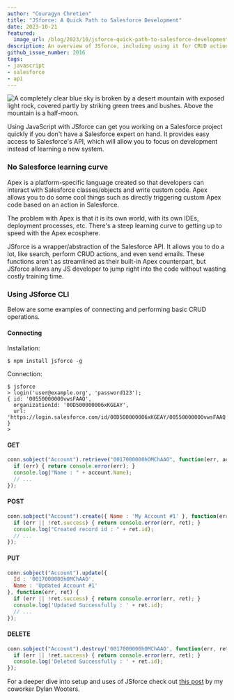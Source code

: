 ```yaml
---
author: "Couragyn Chretien"
title: "JSforce: A Quick Path to Salesforce Development"
date: 2023-10-21
featured:
  image_url: /blog/2023/10/jsforce-quick-path-to-salesforce-development/desert-sky.webp
description: An overview of JSforce, including using it for CRUD actions
github_issue_number: 2016
tags:
- javascript
- salesforce
- api
---
```


![A completely clear blue sky is broken by a desert mountain with exposed light rock, covered partly by striking green trees and bushes. Above the mountain is a half-moon.](/blog/2023/10/jsforce-quick-path-to-salesforce-development/desert-sky.webp)

<!-- Photo by Seth Jensen, 2023. -->

Using JavaScript with JSforce can get you working on a Salesforce project quickly if you don't have a Salesforce expert on hand. It provides easy access to Salesforce's API, which will allow you to focus on development instead of learning a new system.

### No Salesforce learning curve

Apex is a platform-specific language created so that developers can interact with Salesforce classes/​objects and write custom code. Apex allows you to do some cool things such as directly triggering custom Apex code based on an action in Salesforce.

The problem with Apex is that it is its own world, with its own IDEs, deployment processes, etc. There's a steep learning curve to getting up to speed with the Apex ecosphere.

JSforce is a wrapper/​abstraction of the Salesforce API. It allows you to do a lot, like search, perform CRUD actions, and even send emails. These functions aren't as streamlined as their built-in Apex counterpart, but JSforce allows any JS developer to jump right into the code without wasting costly training time.

### Using JSforce CLI

Below are some examples of connecting and performing basic CRUD operations.

#### Connecting

Installation:

```plain
$ npm install jsforce -g
```

Connection:

```plain
$ jsforce
> login('user@example.org', 'password123');
{ id: '00550000000vwsFAAQ',
  organizationId: '00D500000006xKGEAY',
  url: 'https://login.salesforce.com/id/00D500000006xKGEAY/00550000000vwsFAAQ' }
>
```

#### GET

```js
conn.sobject("Account").retrieve("0017000000hOMChAAO", function(err, account) {
  if (err) { return console.error(err); }
  console.log("Name : " + account.Name);
  // ...
});
```

#### POST

```js
conn.sobject("Account").create({ Name : 'My Account #1' }, function(err, ret) {
  if (err || !ret.success) { return console.error(err, ret); }
  console.log("Created record id : " + ret.id);
  // ...
});
```

#### PUT

```js
conn.sobject("Account").update({ 
  Id : '0017000000hOMChAAO',
  Name : 'Updated Account #1'
}, function(err, ret) {
  if (err || !ret.success) { return console.error(err, ret); }
  console.log('Updated Successfully : ' + ret.id);
  // ...
});
```

#### DELETE

```js
conn.sobject("Account").destroy('0017000000hOMChAAO', function(err, ret) {
  if (err || !ret.success) { return console.error(err, ret); }
  console.log('Deleted Successfully : ' + ret.id);
});
```

For a deeper dive into setup and uses of JSforce check out [this post](/blog/2020/03/salesforce-integration-with-node/) by my coworker Dylan Wooters.
